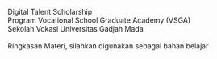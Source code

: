 Digital Talent Scholarship <br/>
Program Vocational School Graduate Academy (VSGA) <br/>
Sekolah Vokasi Universitas Gadjah Mada <br/><br/>
Ringkasan Materi, silahkan digunakan sebagai bahan belajar
